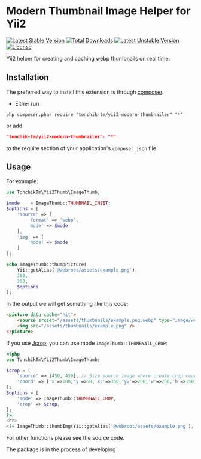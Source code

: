 # Modern Thumbnail Image Helper for Yii2

[![Latest Stable Version](https://poser.pugx.org/tonchik-tm/yii2-modern-thumbnailer/v/stable?format=flat-square)](https://packagist.org/packages/tonchik-tm/yii2-modern-thumbnailer)
[![Total Downloads](https://poser.pugx.org/tonchik-tm/yii2-modern-thumbnailer/downloads?format=flat-square)](https://packagist.org/packages/tonchik-tm/yii2-modern-thumbnailer)
[![Latest Unstable Version](https://poser.pugx.org/tonchik-tm/yii2-modern-thumbnailer/v/unstable?format=flat-square)](https://packagist.org/packages/tonchik-tm/yii2-modern-thumbnailer)
[![License](https://poser.pugx.org/tonchik-tm/yii2-modern-thumbnailer/license?format=flat-square)](https://packagist.org/packages/tonchik-tm/yii2-modern-thumbnailer)

Yii2 helper for creating and caching webp thumbnails on real time.

Installation
------------
The preferred way to install this extension is through [composer](http://getcomposer.org/download/).

* Either run

```
php composer.phar require "tonchik-tm/yii2-modern-thumbnailer" "*"
```
or add

```json
"tonchik-tm/yii2-modern-thumbnailer": "*"
```

to the require section of your application's `composer.json` file.

Usage
-----
For example:

```php
use TonchikTm\Yii2Thumb\ImageThumb;

$mode    = ImageThumb::THUMBNAIL_INSET;
$options = [
    'source' => [
        'format' => 'webp',
        'mode' => $mode
    ],
    'img' => [
        'mode' => $mode
    ]
];

echo ImageThumb::thumbPicture(
    Yii::getAlias('@webroot/assets/example.png'),
    300,
    300,
    $options
);
```

In the output we will get something like this code:

```html
<picture data-cache="hit">
    <source srcset="/assets/thumbnails/example.png.webp" type="image/webp" />
    <img src="/assets/thumbnails/example.png" />
</picture>
```

If you use [Jcrop](http://deepliquid.com/content/Jcrop.html), you can use mode `ImageThumb::THUMBNAIL_CROP`:

```php
<?php
use TonchikTm\Yii2Thumb\ImageThumb;

$crop = [
    'source' => [450, 450], // Size source image where create crop coordinates
    'coord' => ['x'=>100,'y'=>50,'x2'=>350,'y2'=>200,'w'=>250,'h'=>150,], // data from jCrop
];
$options = [
    'mode' => ImageThumb::THUMBNAIL_CROP,
    'crop' => $crop,
];
?>
<hr>
<?= ImageThumb::thumbImg(Yii::getAlias('@webroot/assets/example.png'), 250, 150, $options) . "\n"; ?>
```

For other functions please see the source code.

The package is in the process of developing
